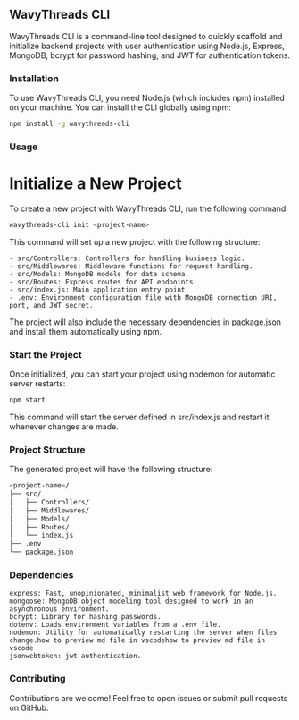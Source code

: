 
## WavyThreads CLI

WavyThreads CLI is a command-line tool designed to quickly scaffold and initialize backend projects with user authentication using Node.js, Express, MongoDB, bcrypt for password hashing, and JWT for authentication tokens.

### Installation

To use WavyThreads CLI, you need Node.js (which includes npm) installed on your machine. You can install the CLI globally using npm:

```bash
npm install -g wavythreads-cli

```

### Usage

# Initialize a New Project

To create a new project with WavyThreads CLI, run the following command:

```bash
wavythreads-cli init <project-name>
```

This command will set up a new project with the following structure:

    - src/Controllers: Controllers for handling business logic.
    - src/Middlewares: Middleware functions for request handling.
    - src/Models: MongoDB models for data schema.
    - src/Routes: Express routes for API endpoints.
    - src/index.js: Main application entry point.
    - .env: Environment configuration file with MongoDB connection URI, port, and JWT secret.

The project will also include the necessary dependencies in package.json and install them automatically using npm.

### Start the Project

Once initialized, you can start your project using nodemon for automatic server restarts:

```bash
npm start
```

This command will start the server defined in src/index.js and restart it whenever changes are made.

### Project Structure

The generated project will have the following structure:

```bash
<project-name>/
├── src/
│   ├── Controllers/
│   ├── Middlewares/
│   ├── Models/
│   ├── Routes/
│   └── index.js
├── .env
└── package.json
```

### Dependencies

    express: Fast, unopinionated, minimalist web framework for Node.js.
    mongoose: MongoDB object modeling tool designed to work in an asynchronous environment.
    bcrypt: Library for hashing passwords.
    dotenv: Loads environment variables from a .env file.
    nodemon: Utility for automatically restarting the server when files change.how to preview md file in vscodehow to preview md file in vscode
    jsonwebtoken: jwt authentication.

### Contributing

Contributions are welcome! Feel free to open issues or submit pull requests on GitHub.
